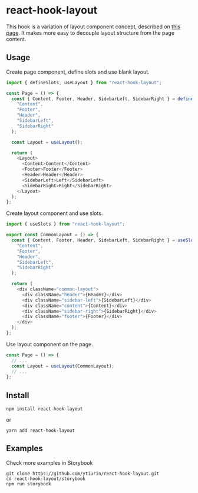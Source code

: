 # react-hook-layout

This hook is a variation of layout component concept, described on [this page](https://reactjs.org/docs/composition-vs-inheritance.html "Composition vs Inheritance"). It makes more easy to decouple layout structure from the page content.

## Usage

Create page component, define slots and use blank layout.

```javascript
import { defineSlots, useLayout } from "react-hook-layout";

const Page = () => {
  const { Content, Footer, Header, SidebarLeft, SidebarRight } = defineSlots(
    "Content",
    "Footer",
    "Header",
    "SidebarLeft",
    "SidebarRight"
  );

  const Layout = useLayout();

  return (
    <Layout>
      <Content>Content</Content>
      <Footer>Footer</Footer>
      <Header>Header</Header>
      <SidebarLeft>Left</SidebarLeft>
      <SidebarRight>Right</SidebarRight>
    </Layout>
  );
};
```

Create layout component and use slots.

```javascript
import { useSlots } from "react-hook-layout";

export const CommonLayout = () => {
  const { Content, Footer, Header, SidebarLeft, SidebarRight } = useSlots(
    "Content",
    "Footer",
    "Header",
    "SidebarLeft",
    "SidebarRight"
  );

  return (
    <div className="common-layout">
      <div className="header">{Header}</div>
      <div className="sidebar-left">{SidebarLeft}</div>
      <div className="content">{Content}</div>
      <div className="sidebar-right">{SidebarRight}</div>
      <div className="footer">{Footer}</div>
    </div>
  );
};
```

Use layout component on the page.

```javascript
const Page = () => {
  // ...
  const Layout = useLayout(CommonLayout);
  // ...
};
```

## Install

```
npm install react-hook-layout
```

or

```
yarn add react-hook-layout
```

## Examples

Check more examples in Storybook

```
git clone https://github.com/ytiurin/react-hook-layout.git
cd react-hook-layout/storybook
npm run storybook
```
